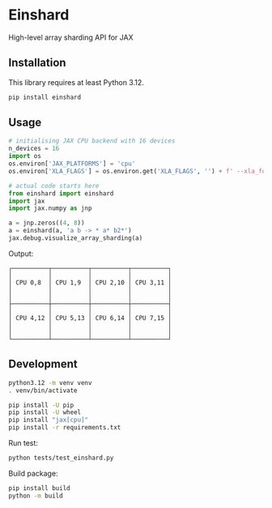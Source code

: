 # Einshard

High-level array sharding API for JAX

## Installation

This library requires at least Python 3.12.

```sh
pip install einshard
```

## Usage

```python
# initialising JAX CPU backend with 16 devices
n_devices = 16
import os
os.environ['JAX_PLATFORMS'] = 'cpu'
os.environ['XLA_FLAGS'] = os.environ.get('XLA_FLAGS', '') + f' --xla_force_host_platform_device_count={n_devices}'

# actual code starts here
from einshard import einshard
import jax
import jax.numpy as jnp

a = jnp.zeros((4, 8))
a = einshard(a, 'a b -> * a* b2*')
jax.debug.visualize_array_sharding(a)
```

Output:

```
┌──────────┬──────────┬──────────┬──────────┐
│          │          │          │          │
│ CPU 0,8  │ CPU 1,9  │ CPU 2,10 │ CPU 3,11 │
│          │          │          │          │
│          │          │          │          │
├──────────┼──────────┼──────────┼──────────┤
│          │          │          │          │
│ CPU 4,12 │ CPU 5,13 │ CPU 6,14 │ CPU 7,15 │
│          │          │          │          │
│          │          │          │          │
└──────────┴──────────┴──────────┴──────────┘
```

## Development

```sh
python3.12 -m venv venv
. venv/bin/activate
```

```sh
pip install -U pip
pip install -U wheel
pip install "jax[cpu]"
pip install -r requirements.txt
```

Run test:

```sh
python tests/test_einshard.py
```

Build package:

```sh
pip install build
python -m build
```
